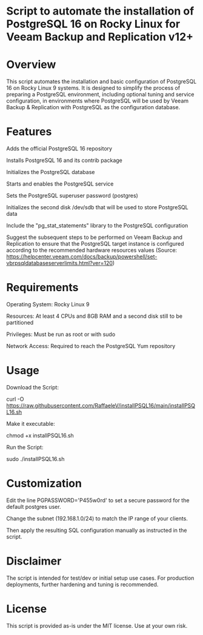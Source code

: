 Script to automate the installation of PostgreSQL 16 on Rocky Linux for Veeam Backup and Replication v12+
=========================================================================================================

Overview
========
This script automates the installation and basic configuration of PostgreSQL 16 on Rocky Linux 9 systems. It is designed to simplify the process of preparing a PostgreSQL environment, including optional tuning and service configuration, in environments where PostgreSQL will be used by Veeam Backup & Replication with PostgreSQL as the configuration database.

Features
========
Adds the official PostgreSQL 16 repository

Installs PostgreSQL 16 and its contrib package

Initializes the PostgreSQL database

Starts and enables the PostgreSQL service

Sets the PostgreSQL superuser password (postgres)

Initializes the second disk /dev/sdb that will be used to store PostgreSQL data

Include the "pg_stat_statements" library to the PostgreSQL configuration

Suggest the subsequent steps to be performed on Veeam Backup and Replication to ensure that the PostgreSQL target instance is configured according to the recommended hardware resources values (Source: https://helpcenter.veeam.com/docs/backup/powershell/set-vbrpsqldatabaseserverlimits.html?ver=120) 

Requirements
============
Operating System: Rocky Linux 9

Resources: At least 4 CPUs and 8GB RAM and a second disk still to be partitioned

Privileges: Must be run as root or with sudo

Network Access: Required to reach the PostgreSQL Yum repository

Usage
=====
Download the Script:

curl -O https://raw.githubusercontent.com/RaffaeleV/installPSQL16/main/installPSQL16.sh

Make it executable:

chmod +x installPSQL16.sh

Run the Script:

sudo ./installPSQL16.sh

Customization
=============
Edit the line PGPASSWORD='P455w0rd' to set a secure password for the default postgres user.

Change the subnet (192.168.1.0/24) to match the IP range of your clients.

Then apply the resulting SQL configuration manually as instructed in the script.

Disclaimer
==========
The script is intended for test/dev or initial setup use cases. For production deployments, further hardening and tuning is recommended.

License
=======
This script is provided as-is under the MIT license. Use at your own risk.
